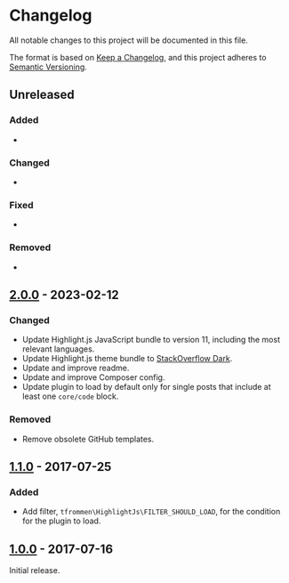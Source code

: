 # Changelog

All notable changes to this project will be documented in this file.

The format is based on [Keep a Changelog](http://keepachangelog.com/), and this project adheres to [Semantic Versioning](http://semver.org/).

## Unreleased

### Added

- 

### Changed

- 

### Fixed

- 

### Removed

- 

## [2.0.0](https://github.com/tfrommen/highlightjs/compare/v1.1.0...v2.0.0) - 2023-02-12

### Changed

- Update Highlight.js JavaScript bundle to version 11, including the most relevant languages.
- Update Highlight.js theme bundle to [StackOverflow Dark](https://github.com/highlightjs/highlight.js/blob/91e1898df92a7127956a4926e5e4ce94424492b7/src/styles/stackoverflow-dark.css).
- Update and improve readme.
- Update and improve Composer config.
- Update plugin to load by default only for single posts that include at least one `core/code` block.

### Removed

- Remove obsolete GitHub templates.

## [1.1.0](https://github.com/tfrommen/highlightjs/compare/v1.0.0...v1.1.0) - 2017-07-25

### Added

- Add filter, `tfrommen\HighlightJs\FILTER_SHOULD_LOAD`, for the condition for the plugin to load.

## [1.0.0](https://github.com/tfrommen/highlightjs/releases/tag/v1.0.0) - 2017-07-16

Initial release.
